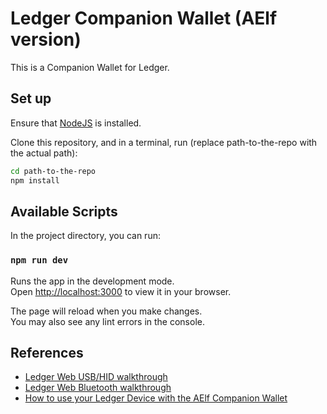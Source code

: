 # Ledger Companion Wallet (AElf version)

This is a Companion Wallet for Ledger.

## Set up

Ensure that [NodeJS](https://nodejs.org/en) is installed.

Clone this repository, and in a terminal, run (replace path-to-the-repo with the actual path):

```bash
cd path-to-the-repo
npm install
```

## Available Scripts

In the project directory, you can run:

### `npm run dev`

Runs the app in the development mode.\
Open [http://localhost:3000](http://localhost:3000) to view it in your browser.

The page will reload when you make changes.\
You may also see any lint errors in the console.

## References

- [Ledger Web USB/HID walkthrough](https://developers.ledger.com/docs/transport/web-hid-usb/)
- [Ledger Web Bluetooth walkthrough](https://developers.ledger.com/docs/transport/web-bluetooth/)
- [How to use your Ledger Device with the AElf Companion Wallet](https://docs.google.com/document/d/1xxl_DRUNoqfWF__nO_rhUBPDA6-yNf0Y3nfTie0OQwA/edit?usp=sharing)
